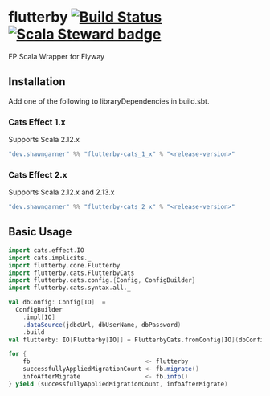 # flutterby [![Build Status](https://travis-ci.org/BusyByte/flutterby.svg?branch=master)](https://travis-ci.org/BusyByte/flutterby) [![Scala Steward badge](https://img.shields.io/badge/Scala_Steward-helping-blue.svg?style=flat&logo=data:image/png;base64,iVBORw0KGgoAAAANSUhEUgAAAA4AAAAQCAMAAAARSr4IAAAAVFBMVEUAAACHjojlOy5NWlrKzcYRKjGFjIbp293YycuLa3pYY2LSqql4f3pCUFTgSjNodYRmcXUsPD/NTTbjRS+2jomhgnzNc223cGvZS0HaSD0XLjbaSjElhIr+AAAAAXRSTlMAQObYZgAAAHlJREFUCNdNyosOwyAIhWHAQS1Vt7a77/3fcxxdmv0xwmckutAR1nkm4ggbyEcg/wWmlGLDAA3oL50xi6fk5ffZ3E2E3QfZDCcCN2YtbEWZt+Drc6u6rlqv7Uk0LdKqqr5rk2UCRXOk0vmQKGfc94nOJyQjouF9H/wCc9gECEYfONoAAAAASUVORK5CYII=)](https://scala-steward.org)
FP Scala Wrapper for Flyway

## Installation

Add one of the following to libraryDependencies in build.sbt.

### Cats Effect 1.x

Supports Scala 2.12.x

```sbt
"dev.shawngarner" %% "flutterby-cats_1_x" % "<release-version>"
```

### Cats Effect 2.x

Supports Scala 2.12.x and 2.13.x

```sbt
"dev.shawngarner" %% "flutterby-cats_2_x" % "<release-version>"
```

## Basic Usage

```scala
import cats.effect.IO
import cats.implicits._
import flutterby.core.Flutterby
import flutterby.cats.FlutterbyCats
import flutterby.cats.config.{Config, ConfigBuilder}
import flutterby.cats.syntax.all._

val dbConfig: Config[IO]  = 
  ConfigBuilder
    .impl[IO]
    .dataSource(jdbcUrl, dbUserName, dbPassword)
    .build
val flutterby: IO[Flutterby[IO]] = FlutterbyCats.fromConfig[IO](dbConfig)

for {
    fb                                <- flutterby
    successfullyAppliedMigrationCount <- fb.migrate()
    infoAfterMigrate                  <- fb.info()
} yield (successfullyAppliedMigrationCount, infoAfterMigrate)
```
